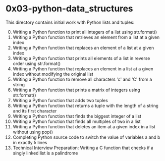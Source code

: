 # 0x03-python-data_structures
This directory contains initial work with Python lists and tuples:

0. Writing a Python function to print all integers of a list using str.format()
1. Writing a Python function that retrieves an element from a list at a given index
2. Writing a Python function that replaces an element of a list at a given index
3. Writing a Python function that prints all elements of a list in reverse order using str.format()
4. Writing a Python function that replaces an element in a list at a given index without modifying the original list
5. Writing a Python function to remove all characters 'c' and 'C' from a string
6. Writing a Python function that prints a matrix of integers using str.format()
7. Writing a Python function that adds two tuples
8. Writing a Python function that returns a tuple with the length of a string and its first character
9. Writing a Python function that finds the biggest integer of a list
10. Writing a Python function that finds all multiples of two in a list
11. Writing a Python function that deletes an item at a given index in a list without using pop()
12. Completing Python source code to switch the value of variables a and b in exactly 5 lines
13. Technical Interview Preparation:
Writing a C function that checks if a singly linked list is a palindrome
